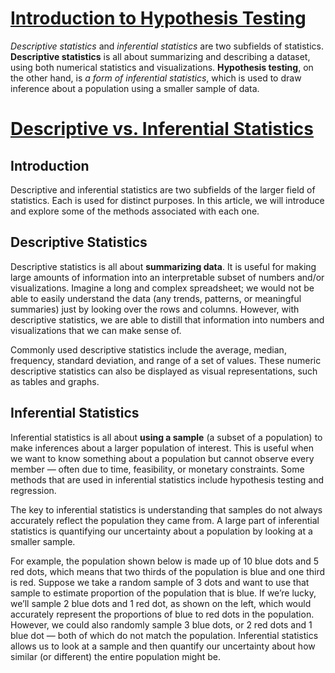 # [Introduction to Hypothesis Testing](https://www.codecademy.com/courses/hypothesis-testing-python/informationals/hp-introduction-to-hypothesis-testing)

*Descriptive statistics* and *inferential statistics* are two subfields of statistics. 
**Descriptive statistics** is all about summarizing and describing a dataset, using both numerical statistics and visualizations. 
**Hypothesis testing**, on the other hand, is *a form of inferential statistics*, which is used to draw inference about a population using a smaller sample of data.

# [Descriptive vs. Inferential Statistics](https://www.codecademy.com/courses/hypothesis-testing-python/articles/descriptive-vs-inferential-statistics)

## Introduction
Descriptive and inferential statistics are two subfields of the larger field of statistics. 
Each is used for distinct purposes. 
In this article, we will introduce and explore some of the methods associated with each one.

## Descriptive Statistics

Descriptive statistics is all about **summarizing data**. 
It is useful for making large amounts of information into an interpretable subset of numbers and/or visualizations. 
Imagine a long and complex spreadsheet; 
we would not be able to easily understand the data (any trends, patterns, or meaningful summaries) just by looking over the rows and columns. 
However, with descriptive statistics, we are able to distill that information into numbers and visualizations that we can make sense of.

Commonly used descriptive statistics include the average, median, frequency, standard deviation, and range of a set of values. 
These numeric descriptive statistics can also be displayed as visual representations, such as tables and graphs.

## Inferential Statistics

Inferential statistics is all about **using a sample** (a subset of a population) to make inferences about a larger population of interest. 
This is useful when we want to know something about a population but cannot observe every member — often due to time, feasibility, or monetary constraints. 
Some methods that are used in inferential statistics include hypothesis testing and regression.

The key to inferential statistics is understanding that samples do not always accurately reflect the population they came from. 
A large part of inferential statistics is quantifying our uncertainty about a population by looking at a smaller sample.

For example, the population shown below is made up of 10 blue dots and 5 red dots, which means that two thirds of the population is blue and one third is red. 
Suppose we take a random sample of 3 dots and want to use that sample to estimate proportion of the population that is blue. 
If we’re lucky, we’ll sample 2 blue dots and 1 red dot, as shown on the left, which would accurately represent the proportions of blue to red dots in the population. 
However, we could also randomly sample 3 blue dots, or 2 red dots and 1 blue dot — both of which do not match the population. 
Inferential statistics allows us to look at a sample and then quantify our uncertainty about how similar (or different) the entire population might be.

